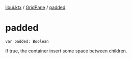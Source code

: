 [libui.ktx](../README.md) / [GridPane](README.md) / [padded](padded.md)

# padded

`var padded: Boolean`

If true, the container insert some space between children.
